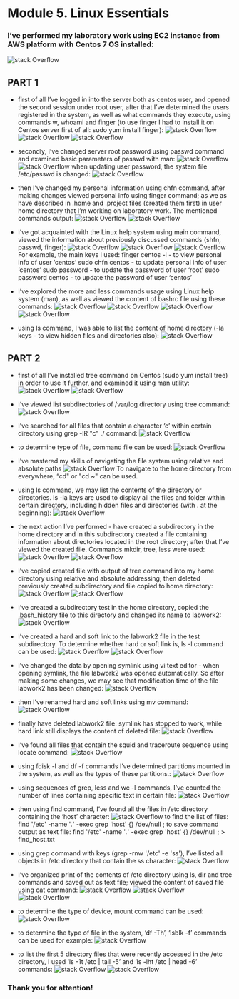 # Module 5. Linux Essentials

### I’ve performed my laboratory work using EC2 instance from AWS platform with Centos 7 OS installed:
![stack Overflow](https://image.prntscr.com/image/hQdVBJ_gT4SiKJnMhC514w.png )

## PART 1

* first of all I’ve logged in into the server both as centos user, and opened the second session under root user, after that I’ve determined the users registered in the system, as well as what commands they execute, using commands w, whoami and finger (to use finger I had to install it on Centos server first of all: sudo yum install finger):
![stack Overflow](https://image.prntscr.com/image/0vhcnh7kR9OTsCLVQEHuGQ.png )
![stack Overflow](https://image.prntscr.com/image/-f5Pu34eTIKYQMofSFvnrw.png)
![stack Overflow](https://image.prntscr.com/image/wVu89nXGSAumFJ0fJkC46Q.png)

* secondly, I’ve changed server root password using passwd command and examined basic parameters of passwd with man:
![stack Overflow](https://image.prntscr.com/image/-TZU03omTV6zKc0OLab_yw.png)
![stack Overflow](https://image.prntscr.com/image/cONeqUjqRySoeiVy0kcevQ.png)
when updating user password, the system file /etc/passwd is changed:
![stack Overflow](https://image.prntscr.com/image/1SDVA8d7Q-uefNUkJ00P-w.png)

* then I’ve changed my personal information using chfn command, after making changes viewed personal info using finger command; as we as have described in  .home and .project files (created them first) in user home directory that I’m working on laboratory work. The mentioned commands output:
![stack Overflow](https://image.prntscr.com/image/goIV6EQkRA6PXkDzqoUwaw.png)
![stack Overflow](https://image.prntscr.com/image/09oB-NZxQlSMc5hyroLSLQ.png)

* I’ve got acquainted with the Linux help system using main command, viewed the information about previously discussed commands (shfn, passwd, finger):
![stack Overflow](https://image.prntscr.com/image/p-6nUsGmQkWdJrTu7i9E7w.png)
![stack Overflow](https://image.prntscr.com/image/9dALtZ0mTy6EYxXVhuyyNQ.png)
![stack Overflow](https://image.prntscr.com/image/ZcT7ed7dRkKWiToBKYQztg.png)
For example, the main keys I used:
finger centos -l - to view personal info of user ‘centos’
sudo chfn centos - to update personal info of user ‘centos’
sudo password - to update the password of user ‘root’
sudo password centos - to update the password of user ‘centos’

* I’ve explored the more and less commands usage using Linux help system (man), as well as viewed the content of bashrc file using these commands:
![stack Overflow](https://image.prntscr.com/image/1CZAYYQtSI2Mgk_2MHAjIQ.png)
![stack Overflow](https://image.prntscr.com/image/HoIBzySQRUGhlwQSKELUXw.png)
![stack Overflow](https://image.prntscr.com/image/y7ezvwE5TaCoMofWOyzcpw.png)
![stack Overflow](https://image.prntscr.com/image/jDxzc8UlTLq7VlISJxR6CQ.png)

* using ls command, I was able to list the content of home directory (-la keys - to view hidden files and directories also):
![stack Overflow](https://image.prntscr.com/image/AqxdDdsOSZmMxXRgAHv5eA.png)

## PART 2

* first of all I’ve installed tree command on Centos (sudo yum install tree) in order to use it further, and examined it using man utility:
![stack Overflow](https://image.prntscr.com/image/JC8B0xoFQVKqo32ud2X6Uw.png)
![stack Overflow](https://image.prntscr.com/image/qnw-8QD1Qc_5QgGma824-w.png)

* I’ve viewed list subdirectories of /var/log directory using tree command:
![stack Overflow](https://image.prntscr.com/image/IfJUxFuCSbeDszfJJ5Cg2w.png)

* I’ve searched for all files that contain a character ‘c’ within certain directory using grep -lR "c" ./ command:
![stack Overflow](https://image.prntscr.com/image/O5eEi9WQSoijgZ5KqaAvGg.png)

* to determine type of file, command file can be used:
![stack Overflow](https://image.prntscr.com/image/sWOdjqHPTzSjPXIgc_zyjg.png)

* I’ve mastered my skills of navigating the file system using relative and absolute paths
![stack Overflow](https://image.prntscr.com/image/npZo4fnwQI_nZU3XfJ-Q9w.png)
To navigate to the home directory from everywhere, “cd" or "cd ~" can be used.

* using ls command, we may list the contents of the directory or directories. ls -la keys are used to display all the files and folder within certain directory, including hidden files and directories (with . at the beginning):
![stack Overflow](https://image.prntscr.com/image/dwNMuFFSS-2SXMiS3bEfxw.png)

* the next action I’ve performed - have created a subdirectory in the home directory and in this subdirectory created a file containing information about directories located in the root directory; after that I’ve viewed the created file. Commands mkdir, tree, less were used:
![stack Overflow](https://image.prntscr.com/image/cj5y6w9mQFO293ltmG4khw.png)
![stack Overflow](https://image.prntscr.com/image/tUaUKm9RTwyWdOlW_xqo6Q.png)

* I’ve copied created file with output of tree command into my home directory using relative and absolute addressing; then deleted previously created subdirectory and file copied to home directory:
![stack Overflow](https://image.prntscr.com/image/I-jGsHj7THWGhwjMC7z1nQ.png)
![stack Overflow](https://image.prntscr.com/image/pAkB-NQNR0ubeScebr3VXg.png)

* I’ve created a subdirectory test in the home directory, copied the .bash_history file to this directory and changed its name to labwork2:
![stack Overflow](https://image.prntscr.com/image/IAozx2gHQlq4yc6zjyQOow.png)

* I’ve created a hard and soft link to the labwork2 file in the test subdirectory. To determine whether hard or soft link is, ls -l command can be used:
![stack Overflow](https://image.prntscr.com/image/G94B7QYVSMmuL6lM-I6aTw.png)
![stack Overflow](https://image.prntscr.com/image/rfAOwh6dRmKSvc9j8dOkxQ.png)

* I’ve changed the data by opening symlink using vi text editor - when opening  symlink, the file labwork2 was opened automatically. So after making some changes, we may see that modification time of the file labwork2 has been changed:
![stack Overflow](https://image.prntscr.com/image/ziF8ZHAfQEyedQmBKT2ieg.png)

* then I’ve renamed hard and soft links using mv command:
![stack Overflow](https://image.prntscr.com/image/p-GoUzEmTOOX3nFR4__xKA.png)

* finally have deleted labwork2 file: symlink has stopped to work, while hard link still displays the content of deleted file:
![stack Overflow](https://image.prntscr.com/image/-mlDNAoLSD2i0Qm5w6sSjg.png)

* I’ve found all files that contain the squid and traceroute sequence using locate command:
![stack Overflow](https://image.prntscr.com/image/COpDa-IeQcebMa8mm86aJg.png)

* using fdisk -l and df -f commands I’ve determined partitions mounted in the system, as well as the types of these partitions.:
![stack Overflow](https://image.prntscr.com/image/8VWwDch4QPK7MAxcQS64TA.png)

* using sequences of grep, less and wc -l commands, I’ve counted the number of lines containing specific text in certain file:
![stack Overflow](https://image.prntscr.com/image/Jol7bxICTdaN9e-8fjar9g.png)

* then using find command, I’ve found all the files in /etc directory containing the ‘host’ character:
![stack Overflow](https://image.prntscr.com/image/52s8a4JnSaGLoZJjsKK1Ng.png )
to find the list of files:
find '/etc' -name '*.*' -exec grep 'host' {} /dev/null \;
to save command output as text file:
find '/etc' -name '*.*' -exec grep 'host' {} /dev/null \; > find_host.txt

* using grep command with keys (grep -rnw '/etc' -e 'ss'), I’ve listed all objects in /etc directory that contain the ss character:
![stack Overflow](https://image.prntscr.com/image/_E6k0InoS32EDIiclO7Qbw.png)

* I’ve organized print of the contents of /etc directory using ls, dir and tree commands and saved out as text file; viewed the content of saved file using cat command:
![stack Overflow](https://image.prntscr.com/image/_zdC24GoTVW11DrP7BuhHg.png)
![stack Overflow](https://image.prntscr.com/image/KEC9PyphT5yyMWoDTvLtQg.png)
![stack Overflow](https://image.prntscr.com/image/7f9C-PlUSNubM6Kfe5JD4A.png)

* to determine the type of device, mount command can be used: 
![stack Overflow](https://image.prntscr.com/image/k3XcnUcYTGqIfxst1U2FlQ.png)

* to determine the type of file in the system, ‘df -Th’, ‘lsblk -f’ commands can be used for example:
![stack Overflow](https://image.prntscr.com/image/mL0P8qojQS2kf7pFUt0GOQ.png)

* to list the first 5 directory files that were recently accessed in the /etc directory, I used ‘ls -1t /etc | tail -5’ and ‘ls -lht /etc | head -6’ commands:
![stack Overflow](https://image.prntscr.com/image/xFDoWCyZRSi4xD6ILiUufw.png)
![stack Overflow](https://image.prntscr.com/image/5G-4ayA4TIGGKSXX_Yl6Gg.png)

### Thank you for attention!
